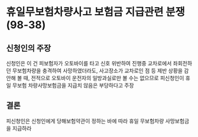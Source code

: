 # 휴일무보험차량사고 보험금 지급관련 분쟁(98-38)

## 신청인의 주장
신청인은 이 건 피보험자가 오토바이를 타고 신호 위반하여 진행중 교차로에서 좌회전하던 무보험차량을 충격하여 사망하였더라도, 사고장소가 교차로인 점 등 제반 상황을 감안해 볼 때, 전적으로 오토바이 운전자의 일방과실로만 볼 수는 없으므로 피신청인이 휴일 무보험 차량사망보험금을 지급치 않음은 부당하다고 주장

## 결론
피신청인은 신청인에게 당해보험약관이 정하는 바에 따라 휴일 무보험차량 사망보험금을 지급하라